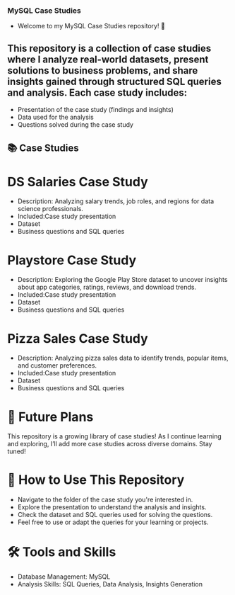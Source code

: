 ### MySQL Case Studies
* Welcome to my MySQL Case Studies repository! 🎉

## This repository is a collection of case studies where I analyze real-world datasets, present solutions to business problems, and share insights gained through structured SQL queries and analysis. Each case study includes:

* Presentation of the case study (findings and insights)
* Data used for the analysis
* Questions solved during the case study
  
## 📚 Case Studies
# DS Salaries Case Study

* Description: Analyzing salary trends, job roles, and regions for data science professionals.
* Included:Case study presentation
* Dataset
* Business questions and SQL queries

# Playstore Case Study

* Description: Exploring the Google Play Store dataset to uncover insights about app categories, ratings, reviews, and download trends.
* Included:Case study presentation
* Dataset
* Business questions and SQL queries

# Pizza Sales Case Study

* Description: Analyzing pizza sales data to identify trends, popular items, and customer preferences.
* Included:Case study presentation
* Dataset
* Business questions and SQL queries
  
# 🔮 Future Plans
This repository is a growing library of case studies! As I continue learning and exploring, I’ll add more case studies across diverse domains. Stay tuned!

# 🚀 How to Use This Repository
* Navigate to the folder of the case study you're interested in.
* Explore the presentation to understand the analysis and insights.
* Check the dataset and SQL queries used for solving the questions.
* Feel free to use or adapt the queries for your learning or projects.

# 🛠 Tools and Skills
* Database Management: MySQL
* Analysis Skills: SQL Queries, Data Analysis, Insights Generation
